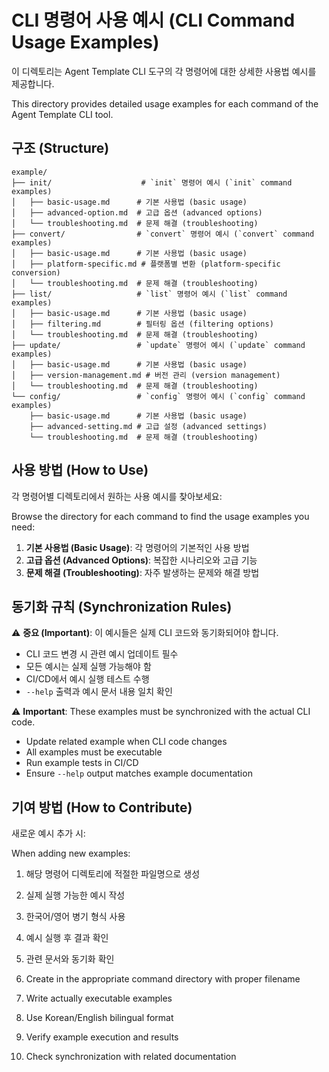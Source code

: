 # CLI 명령어 사용 예시 (CLI Command Usage Examples)

이 디렉토리는 Agent Template CLI 도구의 각 명령어에 대한 상세한 사용법 예시를 제공합니다.

This directory provides detailed usage examples for each command of the Agent Template CLI tool.

## 구조 (Structure)

```
example/
├── init/                    # `init` 명령어 예시 (`init` command examples)
│   ├── basic-usage.md      # 기본 사용법 (basic usage)
│   ├── advanced-option.md  # 고급 옵션 (advanced options)
│   └── troubleshooting.md  # 문제 해결 (troubleshooting)
├── convert/                # `convert` 명령어 예시 (`convert` command examples)
│   ├── basic-usage.md      # 기본 사용법 (basic usage)
│   ├── platform-specific.md # 플랫폼별 변환 (platform-specific conversion)
│   └── troubleshooting.md  # 문제 해결 (troubleshooting)
├── list/                   # `list` 명령어 예시 (`list` command examples)
│   ├── basic-usage.md      # 기본 사용법 (basic usage)
│   ├── filtering.md        # 필터링 옵션 (filtering options)
│   └── troubleshooting.md  # 문제 해결 (troubleshooting)
├── update/                 # `update` 명령어 예시 (`update` command examples)
│   ├── basic-usage.md      # 기본 사용법 (basic usage)
│   ├── version-management.md # 버전 관리 (version management)
│   └── troubleshooting.md  # 문제 해결 (troubleshooting)
└── config/                 # `config` 명령어 예시 (`config` command examples)
    ├── basic-usage.md      # 기본 사용법 (basic usage)
    ├── advanced-setting.md # 고급 설정 (advanced settings)
    └── troubleshooting.md  # 문제 해결 (troubleshooting)
```

## 사용 방법 (How to Use)

각 명령어별 디렉토리에서 원하는 사용 예시를 찾아보세요:

Browse the directory for each command to find the usage examples you need:

1. **기본 사용법 (Basic Usage)**: 각 명령어의 기본적인 사용 방법
2. **고급 옵션 (Advanced Options)**: 복잡한 시나리오와 고급 기능
3. **문제 해결 (Troubleshooting)**: 자주 발생하는 문제와 해결 방법

## 동기화 규칙 (Synchronization Rules)

⚠️ **중요 (Important)**: 이 예시들은 실제 CLI 코드와 동기화되어야 합니다.

- CLI 코드 변경 시 관련 예시 업데이트 필수
- 모든 예시는 실제 실행 가능해야 함
- CI/CD에서 예시 실행 테스트 수행
- `--help` 출력과 예시 문서 내용 일치 확인

⚠️ **Important**: These examples must be synchronized with the actual CLI code.

- Update related example when CLI code changes
- All examples must be executable
- Run example tests in CI/CD
- Ensure `--help` output matches example documentation

## 기여 방법 (How to Contribute)

새로운 예시 추가 시:

When adding new examples:

1. 해당 명령어 디렉토리에 적절한 파일명으로 생성
2. 실제 실행 가능한 예시 작성
3. 한국어/영어 병기 형식 사용
4. 예시 실행 후 결과 확인
5. 관련 문서와 동기화 확인

1. Create in the appropriate command directory with proper filename
2. Write actually executable examples
3. Use Korean/English bilingual format
4. Verify example execution and results
5. Check synchronization with related documentation